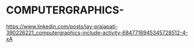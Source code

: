 # COMPUTERGRAPHICS-
https://www.linkedin.com/posts/jay-prajapati-390226221_computergraphics-include-activity-6847716945345728512-4-xA
